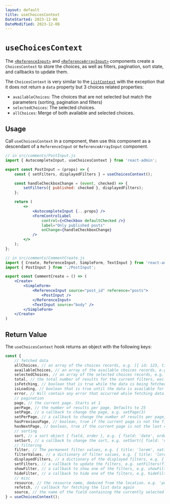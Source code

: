 ```yaml
---
layout: default
title: useChoicesContext
DateStarted: 2023-12-08
DateModified: 2023-12-08
---
```


# `useChoicesContext`

The [`<ReferenceInput>`](./ReferenceInput.md) and [`<ReferenceArrayInput>`](./ReferenceArrayInput.md) components create a `ChoicesContext` to store the choices, as well as filters, pagination, sort state, and callbacks to update them.

The `ChoicesContext` is very similar to the [`ListContext`](./useListContext.md) with the exception that it does not return a `data` property but 3 choices related properties:

- `availableChoices`: The choices that are not selected but match the parameters (sorting, pagination and filters)
- `selectedChoices`: The selected choices. 
- `allChoices`: Merge of both available and selected choices. 

## Usage

Call `useChoicesContext` in a component, then use this component as a descendant of a `ReferenceInput` or `ReferenceArrayInput` component.

```jsx
// in src/comments/PostInput.js
import { AutocompleteInput, useChoicesContext } from 'react-admin';

export const PostInput = (props) => {
    const { setFilters, displayedFilters } = useChoicesContext();

    const handleCheckboxChange = (event, checked) => {
        setFilters({ published: checked }, displayedFilters);
    };

    return (
        <>
            <AutocompleteInput {...props} />
            <FormControlLabel
                control={<Checkbox defaultChecked />}
                label="Only published posts"
                onChange={handleCheckboxChange}
            />
        </>
    );
};

// in src/comments/CommentCreate.js
import { Create, ReferenceInput, SimpleForm, TextInput } from 'react-admin';
import { PostInput } from './PostInput';

export const CommentCreate = () => (
    <Create>
        <SimpleForm>
            <ReferenceInput source="post_id" reference="posts">
                <PostInput />
            </ReferenceInput>
            <TextInput source="body" />
        </SimpleForm>
    </Create>
)
```

## Return Value

The `useChoicesContext` hook returns an object with the following keys:

```jsx
const {
    // fetched data
    allChoices, // an array of the choices records, e.g. [{ id: 123, title: 'hello world' }, { ... }], both available and selected. 
    availableChoices, // an array of the available choices records, e.g. [{ id: 123, title: 'hello world' }, { ... }],. 
    selectedChoices, // an array of the selected choices records, e.g. [{ id: 123, title: 'hello world' }, { ... }],. 
    total, // the total number of results for the current filters, excluding pagination. Useful to build the pagination controls, e.g. 23      
    isFetching, // boolean that is true while the data is being fetched, and false once the data is fetched
    isLoading, // boolean that is true until the data is available for the first time
    error, // Will contain any error that occurred while fetching data
    // pagination
    page, // the current page. Starts at 1
    perPage, // the number of results per page. Defaults to 25
    setPage, // a callback to change the page, e.g. setPage(3)
    setPerPage, // a callback to change the number of results per page, e.g. setPerPage(25)
    hasPreviousPage, // boolean, true if the current page is not the first one
    hasNextPage, // boolean, true if the current page is not the last one
    // sorting
    sort, // a sort object { field, order }, e.g. { field: 'date', order: 'DESC' }
    setSort, // a callback to change the sort, e.g. setSort({ field: 'name', order: 'ASC' })
    // filtering
    filter, // The permanent filter values, e.g. { title: 'lorem', nationality: 'fr' }
    filterValues, // a dictionary of filter values, e.g. { title: 'lorem', nationality: 'fr' }
    displayedFilters, // a dictionary of the displayed filters, e.g. { title: true, nationality: true }
    setFilters, // a callback to update the filters, e.g. setFilters(filters, displayedFilters)
    showFilter, // a callback to show one of the filters, e.g. showFilter('title', defaultValue)
    hideFilter, // a callback to hide one of the filters, e.g. hideFilter('title')
    // misc
    resource, // the resource name, deduced from the location. e.g. 'posts'
    refetch, // callback for fetching the list data again
    source, // the name of the field containing the currently selected record(s).
} = useChoicesContext();
```
